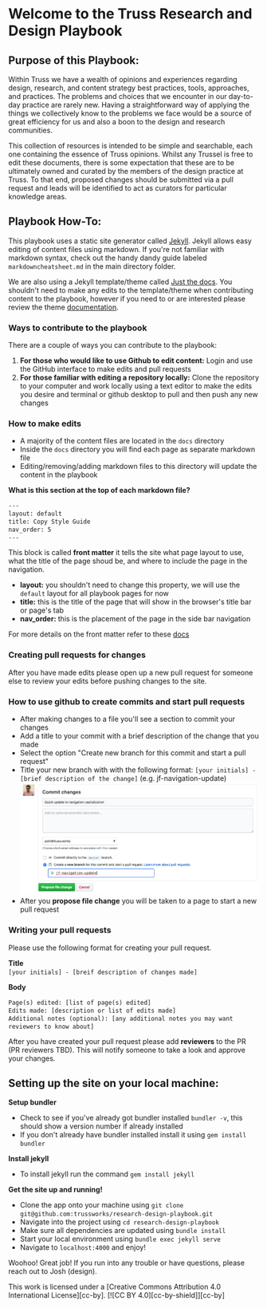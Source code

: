 # Welcome to the Truss Research and Design Playbook

## Purpose of this Playbook:

Within Truss we have a wealth of opinions and experiences regarding design, research, and content strategy best practices, tools, approaches, and practices. The problems and choices that we encounter in our day-to-day practice are rarely new. Having a straightforward way of applying the things we collectively know to the problems we face would be a source of great efficiency for us and also a boon to the design and research communities.

This collection of resources is intended to be simple and searchable, each one containing the essence of Truss opinions. Whilst any Trussel is free to edit these documents, there is some expectation that these are to be ultimately owned and curated by the members of the design practice at Truss. To that end, proposed changes should be submitted via a pull request and leads will be identified to act as curators for particular knowledge areas.

## Playbook How-To:

This playbook uses a static site generator called [Jekyll](https://jekyllrb.com/). Jekyll allows easy editing of content files using markdown. If you're not familiar with markdown syntax, check out the handy dandy guide labeled `markdowncheatsheet.md` in the main directory folder.

We are also using a Jekyll template/theme called [Just the docs](https://pmarsceill.github.io/just-the-docs/). You shouldn't need to make any edits to the template/theme when contributing content to the playbook, however if you need to or are interested please review the theme [documentation](https://pmarsceill.github.io/just-the-docs/).

### Ways to contribute to the playbook

There are a couple of ways you can contribute to the playbook:
1. **For those who would like to use Github to edit content:** Login and use the GitHub interface to make edits and pull requests
2. **For those familiar with editing a repository locally:** Clone the repository to your computer and work locally using a text editor to make the edits you desire and terminal or github desktop to pull and then push any new changes

### How to make edits

- A majority of the content files are located in the `docs` directory
- Inside the `docs` directory you will find each page as separate markdown file
- Editing/removing/adding markdown files to this directory will update the content in the playbook

**What is this section at the top of each markdown file?**

```
---
layout: default
title: Copy Style Guide
nav_order: 5
---
```

This block is called **front matter** it tells the site what page layout to use, what the title of the page shoud be, and where to include the page in the navigation.

- **layout:** you shouldn't need to change this property, we will use the `default` layout for all playbook pages for now
- **title:** this is the title of the page that will show in the browser's title bar or page's tab
- **nav_order:** this is the placement of the page in the side bar navigation

For more details on the front matter refer to these [docs](https://pmarsceill.github.io/just-the-docs/docs/navigation-structure/#pages-with-children)

### Creating pull requests for changes

After you have made edits please open up a new pull request for someone else to review your edits before pushing changes to the site.

### How to use github to create commits and start pull requests
- After making changes to a file you'll see a section to commit your changes
- Add a title to your commit with a brief description of the change that you made
- Select the option "Create new branch for this commit and start a pull request"
- Title your new branch with with the following format: `[your initials] - [brief description of the change]` (e.g. jf-navigation-update)
![](https://github.com/trussworks/research-design-playbook/blob/master/contribution-guidelines/github-commit-with-details.png)
- After you **propose file change** you will be taken to a page to start a new pull request

### Writing your pull requests

Please use the following format for creating your pull request.

**Title**  
`[your initials] - [breif description of changes made]`

**Body**
```
Page(s) edited: [list of page(s) edited]
Edits made: [description or list of edits made]
Additional notes (optional): [any additional notes you may want reviewers to know about]
```

After you have created your pull request please add **reviewers** to the PR (PR reviewers TBD). This will notify someone to take a look and approve your changes.

## Setting up the site on your local machine:

**Setup bundler**
- Check to see if you've already got bundler installed `bundler -v`, this should show a version number if already installed
- If you don't already have bundler installed install it using `gem install bundler`

**Install jekyll**
- To install jekyll run the command `gem install jekyll`

**Get the site up and running!**
- Clone the app onto your machine using `git clone git@github.com:trussworks/research-design-playbook.git`
- Navigate into the project using `cd research-design-playbook`
- Make sure all dependencies are updated using `bundle install`
- Start your local environment using `bundle exec jekyll serve`
- Navigate to `localhost:4000` and enjoy!

Woohoo! Great job! If you run into any trouble or have questions, please reach out to Josh (design).

This work is licensed under a
[Creative Commons Attribution 4.0 International License][cc-by].
[![CC BY 4.0][cc-by-shield]][cc-by]
